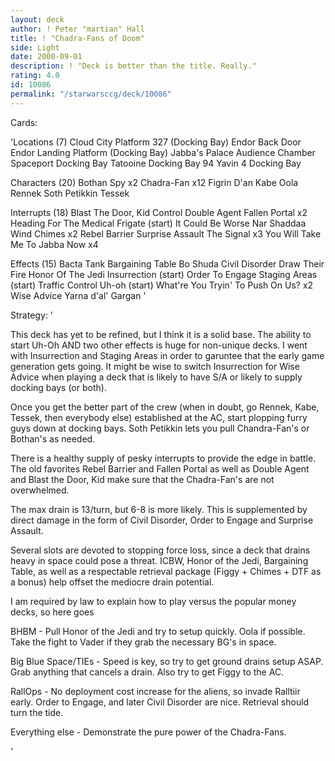 ```yaml
---
layout: deck
author: ! Peter "martian" Hall
title: ! "Chadra-Fans of Doom"
side: Light
date: 2000-09-01
description: ! "Deck is better than the title. Really."
rating: 4.0
id: 10086
permalink: "/starwarsccg/deck/10086"
---
```

Cards: 

'Locations (7)
Cloud City Platform 327 (Docking Bay)
Endor Back Door
Endor Landing Platform (Docking Bay)
Jabba's Palace Audience Chamber
Spaceport Docking Bay
Tatooine Docking Bay 94
Yavin 4 Docking Bay

Characters (20)
Bothan Spy  x2
Chadra-Fan  x12
Figrin D'an
Kabe
Oola
Rennek
Soth Petikkin
Tessek

Interrupts (18)
Blast The Door, Kid
Control
Double Agent
Fallen Portal  x2
Heading For The Medical Frigate (start)
It Could Be Worse
Nar Shaddaa Wind Chimes  x2
Rebel Barrier
Surprise Assault
The Signal  x3
You Will Take Me To Jabba Now  x4

Effects (15)
Bacta Tank
Bargaining Table
Bo Shuda
Civil Disorder
Draw Their Fire
Honor Of The Jedi
Insurrection (start)
Order To Engage
Staging Areas (start)
Traffic Control
Uh-oh (start)
What're You Tryin' To Push On Us?  x2
Wise Advice
Yarna d'al' Gargan
'

Strategy: '

This deck has yet to be refined, but I think it is a solid base. The ability to start Uh-Oh AND two other effects is huge for non-unique decks. I went with Insurrection and Staging Areas in order to garuntee that the early game generation gets going. It might be wise to switch Insurrection for Wise Advice when playing a deck that is likely to have S/A or likely to supply docking bays (or both).

Once you get the better part of the crew (when in doubt, go Rennek, Kabe, Tessek, then everybody else) established at the AC, start plopping furry guys down at docking bays. Soth Petikkin lets you pull Chandra-Fan's or Bothan's as needed.

There is a healthy supply of pesky interrupts to provide the edge in battle. The old favorites Rebel Barrier and Fallen Portal as well as Double Agent and Blast the Door, Kid make sure that the Chadra-Fan's are not overwhelmed.

The max drain is 13/turn, but 6-8 is more likely. This is supplemented by direct damage in the form of Civil Disorder, Order to Engage and Surprise Assault.

Several slots are devoted to stopping force loss, since a deck that drains heavy in space could pose a threat. ICBW, Honor of the Jedi, Bargaining Table, as well as a respectable retrieval package (Figgy + Chimes + DTF as a bonus) help offset the mediocre drain potential.

I am required by law to explain how to play versus the popular money decks, so here goes

BHBM - Pull Honor of the Jedi and try to setup quickly. Oola if possible. Take the fight to Vader if they grab the necessary BG's in space.

Big Blue Space/TIEs - Speed is key, so try to get ground drains setup ASAP. Grab anything that cancels a drain. Also try to get Figgy to the AC.

RallOps - No deployment cost increase for the aliens, so invade Ralltiir early. Order to Engage, and later Civil Disorder are nice. Retrieval should turn the tide.

Everything else - Demonstrate the pure power of the Chadra-Fans.

'

